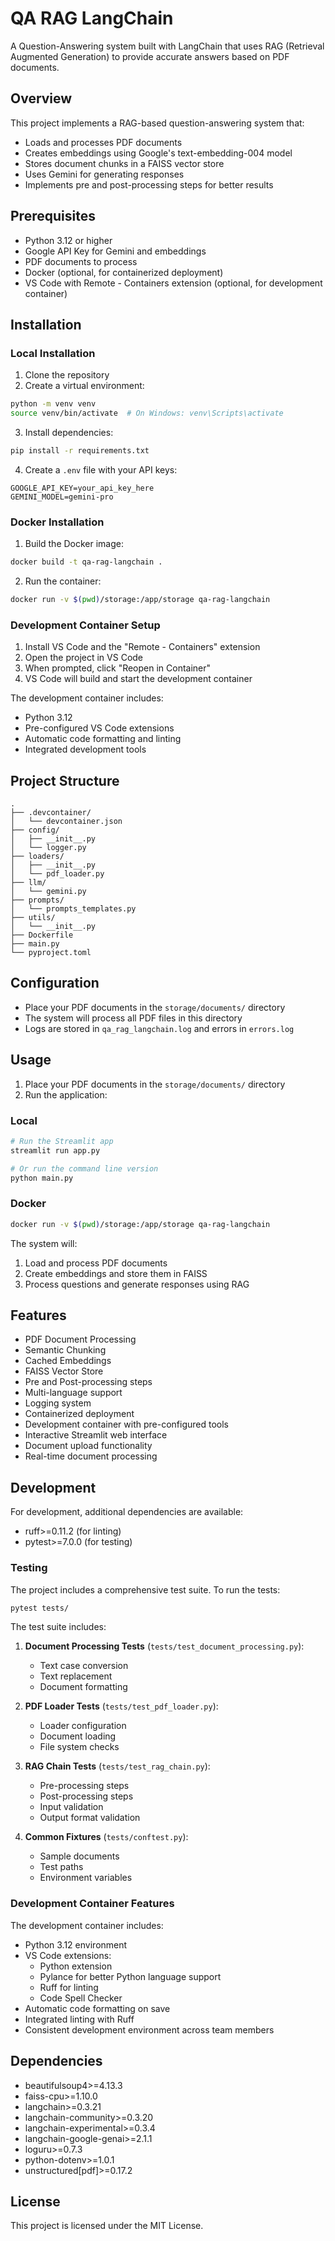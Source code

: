 # QA RAG LangChain

A Question-Answering system built with LangChain that uses RAG (Retrieval Augmented Generation) to provide accurate answers based on PDF documents.

## Overview

This project implements a RAG-based question-answering system that:
- Loads and processes PDF documents
- Creates embeddings using Google's text-embedding-004 model
- Stores document chunks in a FAISS vector store
- Uses Gemini for generating responses
- Implements pre and post-processing steps for better results

## Prerequisites

- Python 3.12 or higher
- Google API Key for Gemini and embeddings
- PDF documents to process
- Docker (optional, for containerized deployment)
- VS Code with Remote - Containers extension (optional, for development container)

## Installation

### Local Installation

1. Clone the repository
2. Create a virtual environment:
```bash
python -m venv venv
source venv/bin/activate  # On Windows: venv\Scripts\activate
```

3. Install dependencies:
```bash
pip install -r requirements.txt
```

4. Create a `.env` file with your API keys:
```
GOOGLE_API_KEY=your_api_key_here
GEMINI_MODEL=gemini-pro
```

### Docker Installation

1. Build the Docker image:
```bash
docker build -t qa-rag-langchain .
```

2. Run the container:
```bash
docker run -v $(pwd)/storage:/app/storage qa-rag-langchain
```

### Development Container Setup

1. Install VS Code and the "Remote - Containers" extension
2. Open the project in VS Code
3. When prompted, click "Reopen in Container"
4. VS Code will build and start the development container

The development container includes:
- Python 3.12
- Pre-configured VS Code extensions
- Automatic code formatting and linting
- Integrated development tools

## Project Structure

```
.
├── .devcontainer/
│   └── devcontainer.json
├── config/
│   ├── __init__.py
│   └── logger.py
├── loaders/
│   ├── __init__.py
│   └── pdf_loader.py
├── llm/
│   └── gemini.py
├── prompts/
│   └── prompts_templates.py
├── utils/
│   └── __init__.py
├── Dockerfile
├── main.py
└── pyproject.toml
```

## Configuration

- Place your PDF documents in the `storage/documents/` directory
- The system will process all PDF files in this directory
- Logs are stored in `qa_rag_langchain.log` and errors in `errors.log`

## Usage

1. Place your PDF documents in the `storage/documents/` directory
2. Run the application:

### Local
```bash
# Run the Streamlit app
streamlit run app.py

# Or run the command line version
python main.py
```

### Docker
```bash
docker run -v $(pwd)/storage:/app/storage qa-rag-langchain
```

The system will:
1. Load and process PDF documents
2. Create embeddings and store them in FAISS
3. Process questions and generate responses using RAG

## Features

- PDF Document Processing
- Semantic Chunking
- Cached Embeddings
- FAISS Vector Store
- Pre and Post-processing steps
- Multi-language support
- Logging system
- Containerized deployment
- Development container with pre-configured tools
- Interactive Streamlit web interface
- Document upload functionality
- Real-time document processing

## Development

For development, additional dependencies are available:
- ruff>=0.11.2 (for linting)
- pytest>=7.0.0 (for testing)

### Testing

The project includes a comprehensive test suite. To run the tests:

```bash
pytest tests/
```

The test suite includes:

1. **Document Processing Tests** (`tests/test_document_processing.py`):
   - Text case conversion
   - Text replacement
   - Document formatting

2. **PDF Loader Tests** (`tests/test_pdf_loader.py`):
   - Loader configuration
   - Document loading
   - File system checks

3. **RAG Chain Tests** (`tests/test_rag_chain.py`):
   - Pre-processing steps
   - Post-processing steps
   - Input validation
   - Output format validation

4. **Common Fixtures** (`tests/conftest.py`):
   - Sample documents
   - Test paths
   - Environment variables

### Development Container Features

The development container includes:
- Python 3.12 environment
- VS Code extensions:
  - Python extension
  - Pylance for better Python language support
  - Ruff for linting
  - Code Spell Checker
- Automatic code formatting on save
- Integrated linting with Ruff
- Consistent development environment across team members

## Dependencies

- beautifulsoup4>=4.13.3
- faiss-cpu>=1.10.0
- langchain>=0.3.21
- langchain-community>=0.3.20
- langchain-experimental>=0.3.4
- langchain-google-genai>=2.1.1
- loguru>=0.7.3
- python-dotenv>=1.0.1
- unstructured[pdf]>=0.17.2

## License

This project is licensed under the MIT License.
